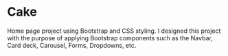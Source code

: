 # Cake 
Home page project using Bootstrap and CSS styling.
I designed this project with the purpose of applying Bootstrap components such as the Navbar, Card deck, Carousel, Forms, Dropdowns, etc.


